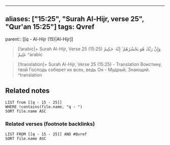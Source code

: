 
---
aliases: ["15:25", "Surah Al-Hijr, verse 25", "Qur'an 15:25"]
tags: Qvref
---

parent:: [[q - Al-Hijr (15)|Al-Hijr]]

> [!arabic]+ Surah Al-Hijr, Verse 25 (15:25)
> <span class="quran-arabic">وَإِنَّ رَبَّكَ هُوَ يَحْشُرُهُمْ ۚ إِنَّهُۥ حَكِيمٌ عَلِيمٌ</span>
^arabic

> [!translation]+ Surah Al-Hijr, Verse 25 (15:25) - Translation
> Воистину, твой Господь соберет их всех, ведь Он - Мудрый, Знающий.
^translation



## Related notes
```dataview
LIST from [[q - 15 - 25]]
WHERE !contains(file.name, "q - ")
SORT file.name ASC
```

### Related verses (footnote backlinks)
```dataview
LIST FROM [[q - 15 - 25]] AND #Qvref
SORT file.name ASC
```

